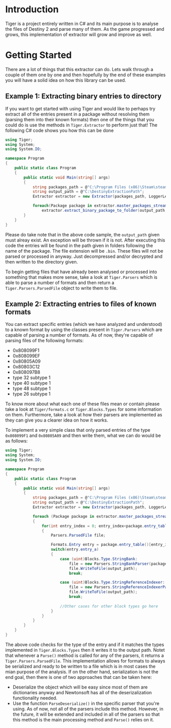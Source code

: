 # Introduction
Tiger is a project entirely written in C# and its main purpose is to analyse the files of Destiny 2 and parse many of them. As the game progressed and grows, this implementation of extractor will grow and improve as well.

# Getting Started 
There are a lot of things that this extractor can do. Lets walk through a couple of them one by one and then hopefully by the end of these examples you will have a solid idea on how this library can be used.

## Example 1: Extracting binary entries to directory

If you want to get started with using Tiger and would like to perhaps try extract all of the entries present in a package without resolving them (parsing them into their known formats) then one of the things that you could do is use the methods in `Tiger.Extractor` to perform just that! The following C# code shows you how this can be done
```cs
using Tiger;
using System;
using System.IO;

namespace Program
{
    public static class Program
    {
        public static void Main(string[] args)
        {
            string packages_path = @"C:\Program Files (x86)\Steam\steamapps\common\Destiny 2\packages";
            string output_path = @"C:\DestinyExtractionPath";
            Extractor extractor = new Extractor(packages_path, LoggerLevels.HighVerbouse);

            foreach(Package package in extractor.master_packages_stream())
                extractor.extract_binary_package_to_folder(output_path, package);
        }
    }
}
```

Please do take note that in the above code sample, the `output_path` given must alreay exist. An exception will be thrown if it is not. After executing this code the entries will be found in the path given in folders following the name of the package. The file extension will be `.bin`. These files will not be parsed or processed in anyway. Just decompressed and/or decrypted and then written to the directory given.

To begin getting files that have already been analysed or processed into something that makes more sense, take a look at `Tiger.Parsers` which is able to parse a number of formats and then return a `Tiger.Parsers.ParsedFile` object to write them to file.

## Example 2: Extracting entries to files of known formats

You can extract specific entries (which we have analyzed and understood) to a known format by using the classes present in `Tiger.Parsers` which are capable of parsing a number of formats. As of now, they're capable of parsing files of the following formats:
- 0x808099F1
- 0x808099EF
- 0x80805A09
- 0x80803C12
- 0x808097B8
- type 32 subtype 1
- type 40 subtype 1
- type 48 subtype 1
- type 26 subtype 1

To know more about what each one of these files mean or contain please take a look at `Tiger/formats.c` or `Tiger.Blocks.Types` for some information on them. Furthermore, take a look at how their parsers are implemented as they can give you a clearer idea on how it works.

To implement a very simple class that only parsed entries of the type `0x808099F1` and `0x80805A09` and then write them, what we can do would be as follows:
```cs
using Tiger;
using System;
using System.IO;

namespace Program
{
    public static class Program
    {
        public static void Main(string[] args)
        {
            string packages_path = @"C:\Program Files (x86)\Steam\steamapps\common\Destiny 2\packages";
            string output_path = @"C:\DestinyExtractionPath";
            Extractor extractor = new Extractor(packages_path, LoggerLevels.HighVerbouse);

            foreach (Package package in extractor.master_packages_stream())
            {
                for(int entry_index = 0; entry_index<package.entry_table().Count; entry_index++)
                {
                    Parsers.ParsedFile file;

                    Formats.Entry entry = package.entry_table()[entry_index];
                    switch(entry.entry_a)
                    {
                        case (uint)Blocks.Type.StringBank:
                            file = new Parsers.StringBankParser(package, entry_index, extractor).Parse();
                            file.WriteToFile(output_path);
                            break;

                        case (uint)Blocks.Type.StringReferenceIndexer:
                            file = new Parsers.StringReferenceIndexerParser(package, entry_index, extractor).Parse();
                            file.WriteToFile(output_path);
                            break;
                    
                        //Other cases for other block types go here
                    }
                }
            }
        }
    }
}
```

The above code checks for the type of the entry and if it matches the types implemented in `Tiger.Blocks.Types` then it writes it to the output path. Notet that whenever a `Parse()` method is called for any of the parsers, it returns a `Tiger.Parsers.ParsedFile`. This implementation allows for formats to always be serialized and ready to be written to a file which is in most cases the mian purpose of the analysis. If on the other hand, serialization is not the end goal, then there is one of two approaches that can be taken here:

  * Deserialize the object which will be easy since most of them are dictionaries anyway and Newtonsoft has all of the deserizalization functionality needed.
  * Use the function `ParseDeserialize()` in the specific parser that you're using. As of now, not all of the parsers include this method. However, in the future, it will be extended and included in all of the parsers so that this method is the main processing method and `Parse()` relies on it.